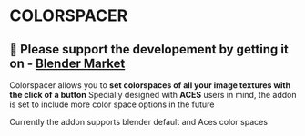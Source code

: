 # COLORSPACER


## 🛒 Please support the developement by getting it on - <a href="https://blendermarket.com/products/colorspacer">Blender Market</a>

Colorspacer allows you to **set colorspaces of all your image textures with the click of a button**
Specially designed with **ACES** users in mind, the addon is set to include more color space options in the future 

Currently the addon supports blender default and Aces color spaces 




